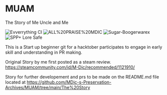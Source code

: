 # MUAM
The Story of Me Uncle and Me

![Evverrything CI](https://img.shields.io/badge/Evverrything-CI-informational)
![ALL%20PRAISE%20MDIC](https://img.shields.io/badge/ALL-PRAISE%20MDIC-brightgreen)
![Sugar-Boogerwarex](https://img.shields.io/badge/license-Sugar%E2%80%91Boogerware%20(CC0)-blue)
![SPP+ Lore Safe](https://img.shields.io/badge/SPP-lore_safe-ff69b4)

This is a Start up beginner git for a hacktober participates to engage in early skill and understanding in PR making.

Original Story by me first posted as a steam review.
https://steamcommunity.com/id/M-Dic/recommended/1121910/
       
Story for further developement and prs to be made on the README.md file located at
https://github.com/MDic-s-Preservation-Archives/MUAM/tree/main/The%20Story
